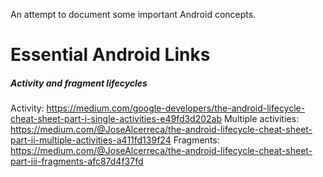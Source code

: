 An attempt to document some important Android concepts.


Essential Android Links
===========================================================================================

##### Activity and fragment lifecycles
Activity: https://medium.com/google-developers/the-android-lifecycle-cheat-sheet-part-i-single-activities-e49fd3d202ab
Multiple activities: https://medium.com/@JoseAlcerreca/the-android-lifecycle-cheat-sheet-part-ii-multiple-activities-a411fd139f24
Fragments: https://medium.com/@JoseAlcerreca/the-android-lifecycle-cheat-sheet-part-iii-fragments-afc87d4f37fd
